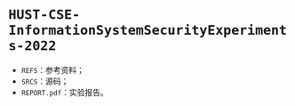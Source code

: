 # `HUST-CSE-InformationSystemSecurityExperiments-2022`

- `REFS`：参考资料；
- `SRCS`：源码；
- `REPORT.pdf`：实验报告。